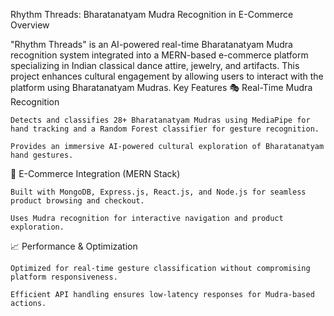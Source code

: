 Rhythm Threads: Bharatanatyam Mudra Recognition in E-Commerce
Overview

"Rhythm Threads" is an AI-powered real-time Bharatanatyam Mudra recognition system integrated into a MERN-based e-commerce platform specializing in Indian classical dance attire, jewelry, and artifacts. This project enhances cultural engagement by allowing users to interact with the platform using Bharatanatyam Mudras.
Key Features
🎭 Real-Time Mudra Recognition

    Detects and classifies 28+ Bharatanatyam Mudras using MediaPipe for hand tracking and a Random Forest classifier for gesture recognition.

    Provides an immersive AI-powered cultural exploration of Bharatanatyam hand gestures.

🛒 E-Commerce Integration (MERN Stack)

    Built with MongoDB, Express.js, React.js, and Node.js for seamless product browsing and checkout.

    Uses Mudra recognition for interactive navigation and product exploration.

📈 Performance & Optimization

    Optimized for real-time gesture classification without compromising platform responsiveness.

    Efficient API handling ensures low-latency responses for Mudra-based actions.
